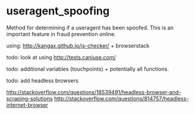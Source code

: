 # useragent_spoofing

Method for determining if a useragent has been spoofed.  This is an important feature in fraud prevention online.  

using: http://kangax.github.io/js-checker/ + browserstack

todo: look at using http://tests.caniuse.com/

todo: additional variables (touchpoints) + potentially all functions.

todo: add headless browsers

http://stackoverflow.com/questions/18539491/headless-browser-and-scraping-solutions
http://stackoverflow.com/questions/814757/headless-internet-browser

